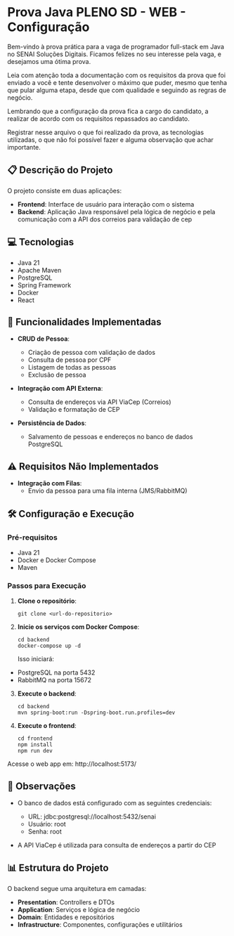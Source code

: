 # Prova Java PLENO SD - WEB - Configuração

Bem-vindo à prova prática para a vaga de programador full-stack em Java no SENAI Soluções Digitais. Ficamos felizes no
seu interesse pela vaga, e desejamos uma ótima prova.  

Leia com atenção toda a documentação com os requisitos da prova que foi enviado a você e tente desenvolver o máximo que
puder, mesmo que tenha que pular alguma etapa, desde que com qualidade e seguindo as regras de negócio.

Lembrando que a configuração da prova fica a cargo do candidato, a realizar de acordo com os requisitos repassados ao
candidato.

Registrar nesse arquivo o que foi realizado da prova, as tecnologias utilizadas, o que não foi possível fazer e alguma
observação que achar importante.

## 📋 Descrição do Projeto

O projeto consiste em duas aplicações:

- **Frontend**: Interface de usuário para interação com o sistema
- **Backend**: Aplicação Java responsável pela lógica de negócio e pela comunicação com a API dos correios para
  validação de cep

## 💻 Tecnologias

- Java 21
- Apache Maven
- PostgreSQL
- Spring Framework
- Docker
- React

## 🚀 Funcionalidades Implementadas

- **CRUD de Pessoa**:
  - Criação de pessoa com validação de dados
  - Consulta de pessoa por CPF
  - Listagem de todas as pessoas
  - Exclusão de pessoa

- **Integração com API Externa**:
  - Consulta de endereços via API ViaCep (Correios)
  - Validação e formatação de CEP

- **Persistência de Dados**:
  - Salvamento de pessoas e endereços no banco de dados PostgreSQL

## ⚠️ Requisitos Não Implementados

- **Integração com Filas**:
  - Envio da pessoa para uma fila interna (JMS/RabbitMQ)

## 🛠️ Configuração e Execução

### Pré-requisitos
- Java 21
- Docker e Docker Compose
- Maven

### Passos para Execução

1. **Clone o repositório**:
   ```
   git clone <url-do-repositorio>
   ```

2. **Inicie os serviços com Docker Compose**:
   ```
   cd backend
   docker-compose up -d
   ```

   Isso iniciará:
  - PostgreSQL na porta 5432
  - RabbitMQ na porta 15672

3. **Execute o backend**:
   ```
   cd backend
   mvn spring-boot:run -Dspring-boot.run.profiles=dev
   ```

4. **Execute o frontend**:
   ```
   cd frontend
   npm install
   npm run dev
   ```
   
Acesse o web app em: http://localhost:5173/

## 📝 Observações

- O banco de dados está configurado com as seguintes credenciais:
  - URL: jdbc:postgresql://localhost:5432/senai
  - Usuário: root
  - Senha: root

- A API ViaCep é utilizada para consulta de endereços a partir do CEP

## 📊 Estrutura do Projeto

O backend segue uma arquitetura em camadas:
- **Presentation**: Controllers e DTOs
- **Application**: Serviços e lógica de negócio
- **Domain**: Entidades e repositórios
- **Infrastructure**: Componentes, configurações e utilitários
